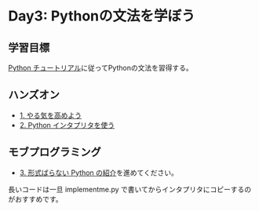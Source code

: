 # Day3: Pythonの文法を学ぼう

## 学習目標
[Python チュートリアル](https://docs.python.org/ja/3/tutorial/)に従ってPythonの文法を習得する。

## ハンズオン

* [1. やる気を高めよう](https://docs.python.org/ja/3/tutorial/appetite.html)
* [2. Python インタプリタを使う](https://docs.python.org/ja/3/tutorial/interpreter.html)

## モブプログラミング
* [3. 形式ばらない Python の紹介](https://docs.python.org/ja/3/tutorial/introduction.html#an-informal-introduction-to-python)を進めてください。

長いコードは一旦 implementme.py で書いてからインタプリタにコピーするのがおすすめです。
